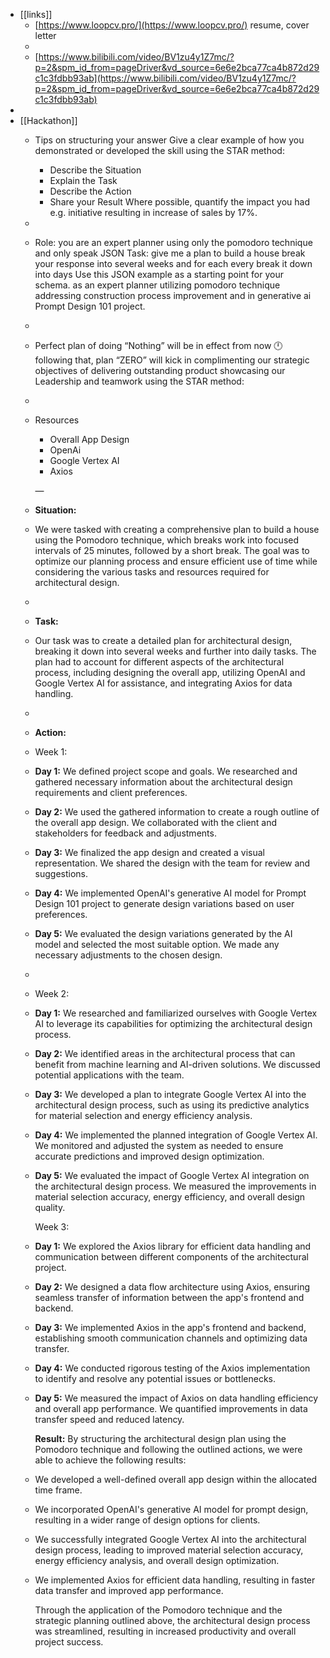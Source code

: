 - [[links]]
	- [https://www.loopcv.pro/](https://www.loopcv.pro/) resume, cover letter
	-
	- [https://www.bilibili.com/video/BV1zu4y1Z7mc/?p=2&spm_id_from=pageDriver&vd_source=6e6e2bca77ca4b872d29c1c3fdbb93ab](https://www.bilibili.com/video/BV1zu4y1Z7mc/?p=2&spm_id_from=pageDriver&vd_source=6e6e2bca77ca4b872d29c1c3fdbb93ab)
-
- [[Hackathon]]
	- Tips on structuring your answer
	  Give a clear example of how you demonstrated or developed the skill using the STAR method:
	  * Describe the Situation
	  * Explain the Task
	  * Describe the Action
	  * Share your Result
	  Where possible, quantify the impact you had e.g. initiative resulting in increase of sales by 17%.
	-
	- Role: you are an expert planner using only the pomodoro technique and only speak JSON Task: give me a plan to build a house break your response into several weeks and for each every break it down into days Use this JSON example as a starting point for your schema.
	  as an expert planner utilizing pomodoro technique addressing construction process improvement and  in generative ai Prompt Design 101 project.
	-
	- Perfect plan of doing “Nothing” will be in effect from now 🕛 following that, plan “ZERO” will kick in complimenting our strategic objectives of delivering outstanding product showcasing our Leadership and teamwork using the STAR method:
	-
	- Resources
	  * Overall App Design
	  * OpenAi
	  * Google Vertex AI
	  * Axios
	  
	  —
	- **Situation:**
	- We were tasked with creating a comprehensive plan to build a house using the Pomodoro technique, which breaks work into focused intervals of 25 minutes, followed by a short break. The goal was to optimize our planning process and ensure efficient use of time while considering the various tasks and resources required for architectural design.
	-
	- **Task:**
	- Our task was to create a detailed plan for architectural design, breaking it down into several weeks and further into daily tasks. The plan had to account for different aspects of the architectural process, including designing the overall app, utilizing OpenAI and Google Vertex AI for assistance, and integrating Axios for data handling.
	-
	- **Action:**
	- Week 1:
	- **Day 1:** We defined project scope and goals. We researched and gathered necessary information about the architectural design requirements and client preferences.
	- **Day 2:** We used the gathered information to create a rough outline of the overall app design. We collaborated with the client and stakeholders for feedback and adjustments.
	- **Day 3:** We finalized the app design and created a visual representation. We shared the design with the team for review and suggestions.
	- **Day 4:** We implemented OpenAI's generative AI model for Prompt Design 101 project to generate design variations based on user preferences.
	- **Day 5:** We evaluated the design variations generated by the AI model and selected the most suitable option. We made any necessary adjustments to the chosen design.
	-
	- Week 2:
	- **Day 1:** We researched and familiarized ourselves with Google Vertex AI to leverage its capabilities for optimizing the architectural design process.
	- **Day 2:** We identified areas in the architectural process that can benefit from machine learning and AI-driven solutions. We discussed potential applications with the team.
	- **Day 3:** We developed a plan to integrate Google Vertex AI into the architectural design process, such as using its predictive analytics for material selection and energy efficiency analysis.
	- **Day 4:** We implemented the planned integration of Google Vertex AI. We monitored and adjusted the system as needed to ensure accurate predictions and improved design optimization.
	- **Day 5:** We evaluated the impact of Google Vertex AI integration on the architectural design process. We measured the improvements in material selection accuracy, energy efficiency, and overall design quality.
	  
	  Week 3:
	- **Day 1:** We explored the Axios library for efficient data handling and communication between different components of the architectural project.
	- **Day 2:** We designed a data flow architecture using Axios, ensuring seamless transfer of information between the app's frontend and backend.
	- **Day 3:** We implemented Axios in the app's frontend and backend, establishing smooth communication channels and optimizing data transfer.
	- **Day 4:** We conducted rigorous testing of the Axios implementation to identify and resolve any potential issues or bottlenecks.
	- **Day 5:** We measured the impact of Axios on data handling efficiency and overall app performance. We quantified improvements in data transfer speed and reduced latency.
	  
	  **Result:**
	  By structuring the architectural design plan using the Pomodoro technique and following the outlined actions, we were able to achieve the following results:
	- We developed a well-defined overall app design within the allocated time frame.
	- We incorporated OpenAI's generative AI model for prompt design, resulting in a wider range of design options for clients.
	- We successfully integrated Google Vertex AI into the architectural design process, leading to improved material selection accuracy, energy efficiency analysis, and overall design optimization.
	- We implemented Axios for efficient data handling, resulting in faster data transfer and improved app performance.
	  
	  Through the application of the Pomodoro technique and the strategic planning outlined above, the architectural design process was streamlined, resulting in increased productivity and overall project success.
